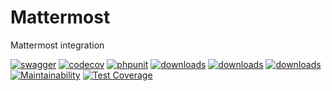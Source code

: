 # Mattermost

Mattermost integration

[![swagger](https://img.shields.io/badge/documentation-swagger-green)](https://escolalms.github.io/Mattermost/)
[![codecov](https://codecov.io/gh/EscolaLMS/Mattermost/branch/main/graph/badge.svg?token=NRAN4R8AGZ)](https://codecov.io/gh/EscolaLMS/Mattermost)
[![phpunit](https://github.com/EscolaLMS/Mattermost/actions/workflows/test.yml/badge.svg)](https://github.com/EscolaLMS/Mattermost/actions/workflows/test.yml)
[![downloads](https://img.shields.io/packagist/dt/escolalms/mattermost)](https://packagist.org/packages/escolalms/mattermost)
[![downloads](https://img.shields.io/packagist/v/escolalms/mattermost)](https://packagist.org/packages/escolalms/mattermost)
[![downloads](https://img.shields.io/packagist/l/escolalms/mattermost)](https://packagist.org/packages/escolalms/mattermost)
[![Maintainability](https://api.codeclimate.com/v1/badges/00725c6ea461fcfa2754/maintainability)](https://codeclimate.com/github/EscolaLMS/Mattermost/maintainability)
[![Test Coverage](https://api.codeclimate.com/v1/badges/00725c6ea461fcfa2754/test_coverage)](https://codeclimate.com/github/EscolaLMS/Mattermost/test_coverage)

